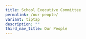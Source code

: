 ```yaml
---
title: School Executive Committee
permalink: /our-people/
variant: tiptap
description: ""
third_nav_title: Our People
---
```

